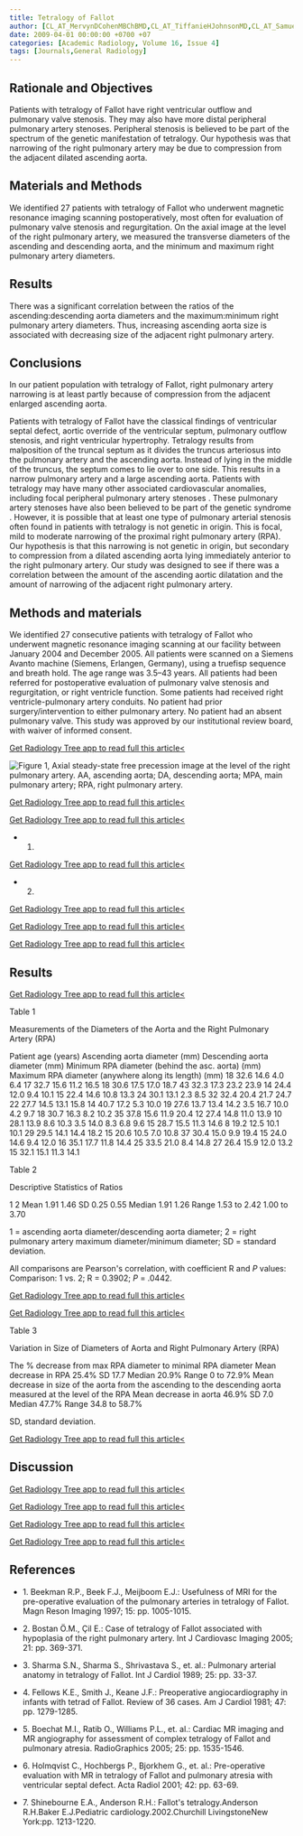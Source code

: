 ```yaml
---
title: Tetralogy of Fallot
author: [CL_AT_MervynDCohenMBChBMD,CL_AT_TiffanieHJohnsonMD,CL_AT_SamuelGJenningsMD]
date: 2009-04-01 00:00:00 +0700 +07
categories: [Academic Radiology, Volume 16, Issue 4]
tags: [Journals,General Radiology]
---
```

## Rationale and Objectives

Patients with tetralogy of Fallot have right ventricular outflow and pulmonary valve stenosis. They may also have more distal peripheral pulmonary artery stenoses. Peripheral stenosis is believed to be part of the spectrum of the genetic manifestation of tetralogy. Our hypothesis was that narrowing of the right pulmonary artery may be due to compression from the adjacent dilated ascending aorta.

## Materials and Methods

We identified 27 patients with tetralogy of Fallot who underwent magnetic resonance imaging scanning postoperatively, most often for evaluation of pulmonary valve stenosis and regurgitation. On the axial image at the level of the right pulmonary artery, we measured the transverse diameters of the ascending and descending aorta, and the minimum and maximum right pulmonary artery diameters.

## Results

There was a significant correlation between the ratios of the ascending:descending aorta diameters and the maximum:minimum right pulmonary artery diameters. Thus, increasing ascending aorta size is associated with decreasing size of the adjacent right pulmonary artery.

## Conclusions

In our patient population with tetralogy of Fallot, right pulmonary artery narrowing is at least partly because of compression from the adjacent enlarged ascending aorta.

Patients with tetralogy of Fallot have the classical findings of ventricular septal defect, aortic override of the ventricular septum, pulmonary outflow stenosis, and right ventricular hypertrophy. Tetralogy results from malposition of the truncal septum as it divides the truncus arteriosus into the pulmonary artery and the ascending aorta. Instead of lying in the middle of the truncus, the septum comes to lie over to one side. This results in a narrow pulmonary artery and a large ascending aorta. Patients with tetralogy may have many other associated cardiovascular anomalies, including focal peripheral pulmonary artery stenoses . These pulmonary artery stenoses have also been believed to be part of the genetic syndrome . However, it is possible that at least one type of pulmonary arterial stenosis often found in patients with tetralogy is not genetic in origin. This is focal, mild to moderate narrowing of the proximal right pulmonary artery (RPA). Our hypothesis is that this narrowing is not genetic in origin, but secondary to compression from a dilated ascending aorta lying immediately anterior to the right pulmonary artery. Our study was designed to see if there was a correlation between the amount of the ascending aortic dilatation and the amount of narrowing of the adjacent right pulmonary artery.

## Methods and materials

We identified 27 consecutive patients with tetralogy of Fallot who underwent magnetic resonance imaging scanning at our facility between January 2004 and December 2005. All patients were scanned on a Siemens Avanto machine (Siemens, Erlangen, Germany), using a truefisp sequence and breath hold. The age range was 3.5–43 years. All patients had been referred for postoperative evaluation of pulmonary valve stenosis and regurgitation, or right ventricle function. Some patients had received right ventricle-pulmonary artery conduits. No patient had prior surgery/intervention to either pulmonary artery. No patient had an absent pulmonary valve. This study was approved by our institutional review board, with waiver of informed consent.

[Get Radiology Tree app to read full this article<](https://clinicalpub.com/app)

![Figure 1, Axial steady-state free precession image at the level of the right pulmonary artery. AA, ascending aorta; DA, descending aorta; MPA, main pulmonary artery; RPA, right pulmonary artery.](https://storage.googleapis.com/dl.dentistrykey.com/clinical/TetralogyofFallot/0_1s20S1076633208006363.jpg)

[Get Radiology Tree app to read full this article<](https://clinicalpub.com/app)

[Get Radiology Tree app to read full this article<](https://clinicalpub.com/app)

- 1.
[Get Radiology Tree app to read full this article<](https://clinicalpub.com/app)

- 2.
[Get Radiology Tree app to read full this article<](https://clinicalpub.com/app)


[Get Radiology Tree app to read full this article<](https://clinicalpub.com/app)

[Get Radiology Tree app to read full this article<](https://clinicalpub.com/app)

## Results

[Get Radiology Tree app to read full this article<](https://clinicalpub.com/app)

Table 1


Measurements of the Diameters of the Aorta and the Right Pulmonary Artery (RPA)


Patient age (years) Ascending aorta diameter (mm) Descending aorta diameter (mm) Minimum RPA diameter (behind the asc. aorta) (mm) Maximum RPA diameter (anywhere along its length) (mm) 18 32.6 14.6 4.0 6.4 17 32.7 15.6 11.2 16.5 18 30.6 17.5 17.0 18.7 43 32.3 17.3 23.2 23.9 14 24.4 12.0 9.4 10.1 15 22.4 14.6 10.8 13.3 24 30.1 13.1 2.3 8.5 32 32.4 20.4 21.7 24.7 22 27.7 14.5 13.1 15.8 14 40.7 17.2 5.3 10.0 19 27.6 13.7 13.4 14.2 3.5 16.7 10.0 4.2 9.7 18 30.7 16.3 8.2 10.2 35 37.8 15.6 11.9 20.4 12 27.4 14.8 11.0 13.9 10 28.1 13.9 8.6 10.3 3.5 14.0 8.3 6.8 9.6 15 28.7 15.5 11.3 14.6 8 19.2 12.5 10.1 10.1 29 29.5 14.1 14.4 18.2 15 20.6 10.5 7.0 10.8 37 30.4 15.0 9.9 19.4 15 24.0 14.6 9.4 12.0 16 35.1 17.7 11.8 14.4 25 33.5 21.0 8.4 14.8 27 26.4 15.9 12.0 13.2 15 32.1 15.1 11.3 14.1

Table 2


Descriptive Statistics of Ratios


1 2 Mean 1.91 1.46 SD 0.25 0.55 Median 1.91 1.26 Range 1.53 to 2.42 1.00 to 3.70

1 = ascending aorta diameter/descending aorta diameter; 2 = right pulmonary artery maximum diameter/minimum diameter; SD = standard deviation.


All comparisons are Pearson's correlation, with coefficient R and _P_ values: Comparison: 1 vs. 2; R = 0.3902; _P_ = .0442.


[Get Radiology Tree app to read full this article<](https://clinicalpub.com/app)

[Get Radiology Tree app to read full this article<](https://clinicalpub.com/app)

Table 3


Variation in Size of Diameters of Aorta and Right Pulmonary Artery (RPA)


The % decrease from max RPA diameter to minimal RPA diameter Mean decrease in RPA 25.4% SD 17.7 Median 20.9% Range 0 to 72.9% Mean decrease in size of the aorta from the ascending to the descending aorta measured at the level of the RPA Mean decrease in aorta 46.9% SD 7.0 Median 47.7% Range 34.8 to 58.7%

SD, standard deviation.


[Get Radiology Tree app to read full this article<](https://clinicalpub.com/app)

## Discussion

[Get Radiology Tree app to read full this article<](https://clinicalpub.com/app)

[Get Radiology Tree app to read full this article<](https://clinicalpub.com/app)

[Get Radiology Tree app to read full this article<](https://clinicalpub.com/app)

[Get Radiology Tree app to read full this article<](https://clinicalpub.com/app)

## References

- 1\. Beekman R.P., Beek F.J., Meijboom E.J.: Usefulness of MRI for the pre-operative evaluation of the pulmonary arteries in tetralogy of Fallot. Magn Reson Imaging 1997; 15: pp. 1005-1015.


- 2\. Bostan Ö.M., Çil E.: Case of tetralogy of Fallot associated with hypoplasia of the right pulmonary artery. Int J Cardiovasc Imaging 2005; 21: pp. 369-371.


- 3\. Sharma S.N., Sharma S., Shrivastava S., et. al.: Pulmonary arterial anatomy in tetralogy of Fallot. Int J Cardiol 1989; 25: pp. 33-37.


- 4\. Fellows K.E., Smith J., Keane J.F.: Preoperative angiocardiography in infants with tetrad of Fallot. Review of 36 cases. Am J Cardiol 1981; 47: pp. 1279-1285.


- 5\. Boechat M.I., Ratib O., Williams P.L., et. al.: Cardiac MR imaging and MR angiography for assessment of complex tetralogy of Fallot and pulmonary atresia. RadioGraphics 2005; 25: pp. 1535-1546.


- 6\. Holmqvist C., Hochbergs P., Bjorkhem G., et. al.: Pre-operative evaluation with MR in tetralogy of Fallot and pulmonary atresia with ventricular septal defect. Acta Radiol 2001; 42: pp. 63-69.


- 7\. Shinebourne E.A., Anderson R.H.: Fallot's tetralogy.Anderson R.H.Baker E.J.Pediatric cardiology.2002.Churchill LivingstoneNew York:pp. 1213-1220.